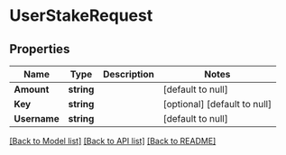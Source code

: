 # UserStakeRequest

## Properties
Name | Type | Description | Notes
------------ | ------------- | ------------- | -------------
**Amount** | **string** |  | [default to null]
**Key** | **string** |  | [optional] [default to null]
**Username** | **string** |  | [default to null]

[[Back to Model list]](../README.md#documentation-for-models) [[Back to API list]](../README.md#documentation-for-api-endpoints) [[Back to README]](../README.md)



